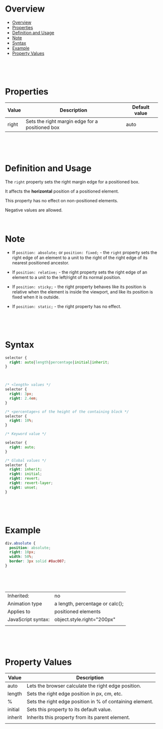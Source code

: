 # Overview

- [Overview](#overview)
- [Properties](#properties)
- [Definition and Usage](#definition-and-usage)
- [Note](#note)
- [Syntax](#syntax)
- [Example](#example)
- [Property Values](#property-values)

&nbsp;

&nbsp;

# Properties

| Value | Description                                     | Default value |
| ----- | ----------------------------------------------- | ------------- |
| right | Sets the right margin edge for a positioned box | auto          |

&nbsp;

&nbsp;

# Definition and Usage

The `right` property sets the right margin edge for a positioned box.

It affects the **horizontal** position of a positioned element.

This property has no effect on non-positioned elements.

Negative values are allowed.

&nbsp;

# Note

- If `position: absolute;` or `position: fixed;` - the `right` property sets the right edge of an element to a unit to the right of the right edge of its nearest positioned ancestor.

* If `position: relative;` - the right property sets the right edge of an element to a unit to the left/right of its normal position.

* If `position: sticky;` - the right property behaves like its position is relative when the element is inside the viewport, and like its position is fixed when it is outside.

* If `position: static;` - the right property has no effect.

&nbsp;

&nbsp;

# Syntax

```css
selector {
  right: auto|length|percentage|initial|inherit;
}
```

&nbsp;

```css
/* <length> values */
selector {
  right: 3px;
  right: 2.4em;
}

/* <percentage>s of the height of the containing block */
selector {
  right: 10%;
}

/* Keyword value */

selector {
  right: auto;
}

/* Global values */
selector {
  right: inherit;
  right: initial;
  right: revert;
  right: revert-layer;
  right: unset;
}
```

&nbsp;

&nbsp;

# Example

```css
div.absolute {
  position: absolute;
  right: 10px;
  width: 50%;
  border: 3px solid #8ac007;
}
```

&nbsp;

&nbsp;

|                    |                                 |
| ------------------ | ------------------------------- |
| Inherited:         | no                              |
| Animation type     | a length, percentage or calc(); |
| Applies to         | positioned elements             |
| JavaScript syntax: | object.style.right="200px"      |
|                    |                                 |

&nbsp;

&nbsp;

# Property Values

| Value   | Description                                              |
| ------- | -------------------------------------------------------- |
| auto    | Lets the browser calculate the right edge position.      |
| length  | Sets the right edge position in px, cm, etc.             |
| %       | Sets the right edge position in % of containing element. |
| initial | Sets this property to its default value.                 |
| inherit | Inherits this property from its parent element.          |
|         |                                                          |

&nbsp;

&nbsp;
